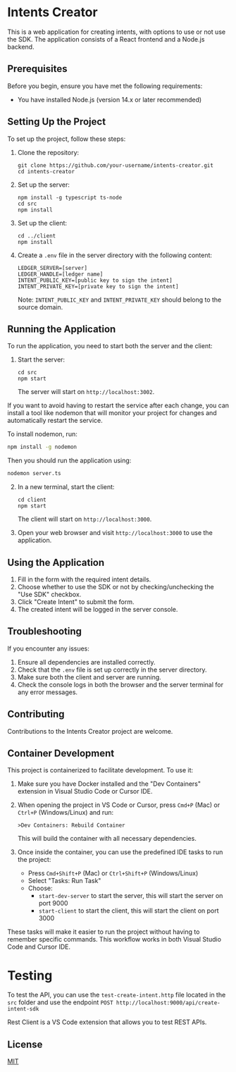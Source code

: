 # Intents Creator

This is a web application for creating intents, with options to use or not use the SDK. The application consists of a React frontend and a Node.js backend.

## Prerequisites

Before you begin, ensure you have met the following requirements:

* You have installed Node.js (version 14.x or later recommended)


## Setting Up the Project

To set up the project, follow these steps:

1. Clone the repository:
   ```
   git clone https://github.com/your-username/intents-creator.git
   cd intents-creator
   ```

2. Set up the server:
   ```
   npm install -g typescript ts-node   
   cd src
   npm install
   ```

3. Set up the client:
   ```
   cd ../client
   npm install
   ```

4. Create a `.env` file in the server directory with the following content:
   ```
   LEDGER_SERVER=[server]
   LEDGER_HANDLE=[ledger name]
   INTENT_PUBLIC_KEY=[public key to sign the intent]
   INTENT_PRIVATE_KEY=[private key to sign the intent]
   ```
   Note: `INTENT_PUBLIC_KEY` and `INTENT_PRIVATE_KEY` should belong to the source domain.

## Running the Application

To run the application, you need to start both the server and the client:

1. Start the server:
   ```
   cd src
   npm start
   ```
   
   The server will start on `http://localhost:3002`.

If you want to avoid having to restart the service after each change, you can install a tool like nodemon that will monitor your project for changes and automatically restart the service.

To install nodemon, run:

```bash
npm install -g nodemon
```
Then you should run the application using:

```bash
nodemon server.ts
```

2. In a new terminal, start the client:
   ```
   cd client
   npm start
   ```
   The client will start on `http://localhost:3000`.

3. Open your web browser and visit `http://localhost:3000` to use the application.

## Using the Application

1. Fill in the form with the required intent details.
2. Choose whether to use the SDK or not by checking/unchecking the "Use SDK" checkbox.
3. Click "Create Intent" to submit the form.
4. The created intent will be logged in the server console.

## Troubleshooting

If you encounter any issues:

1. Ensure all dependencies are installed correctly.
2. Check that the `.env` file is set up correctly in the server directory.
3. Make sure both the client and server are running.
4. Check the console logs in both the browser and the server terminal for any error messages.

## Contributing

Contributions to the Intents Creator project are welcome. 

## Container Development

This project is containerized to facilitate development. To use it:

1. Make sure you have Docker installed and the "Dev Containers" extension in Visual Studio Code or Cursor IDE.

2. When opening the project in VS Code or Cursor, press `Cmd+P` (Mac) or `Ctrl+P` (Windows/Linux) and run:
   ```
   >Dev Containers: Rebuild Container
   ```
   This will build the container with all necessary dependencies.

3. Once inside the container, you can use the predefined IDE tasks to run the project:
   - Press `Cmd+Shift+P` (Mac) or `Ctrl+Shift+P` (Windows/Linux)
   - Select "Tasks: Run Task"
   - Choose:
     - `start-dev-server` to start the server, this will start the server on port 9000
     - `start-client` to start the client, this will start the client on port 3000

These tasks will make it easier to run the project without having to remember specific commands. This workflow works in both Visual Studio Code and Cursor IDE.

# Testing
To test the API, you can use the `test-create-intent.http` file located in the `src` folder and use the endpoint `POST http://localhost:9000/api/create-intent-sdk`

Rest Client is a VS Code extension that allows you to test REST APIs.


## License

[MIT](https://choosealicense.com/licenses/mit/)
